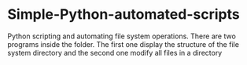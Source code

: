 # Simple-Python-automated-scripts
Python scripting and automating file system operations. There are two programs inside the folder. The first one display the structure of the file system directory and the second one  modify all files in a directory
